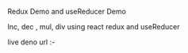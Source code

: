 Redux Demo and useReducer Demo 

Inc, dec , mul, div using react redux and useReducer

live deno url :-